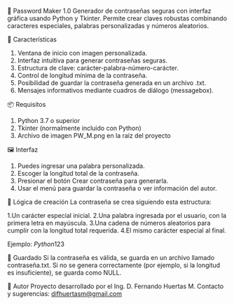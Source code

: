 🔐 Password Maker 1.0
Generador de contraseñas seguras con interfaz gráfica usando Python y Tkinter. Permite crear claves robustas combinando caracteres especiales, palabras personalizadas y números aleatorios.

🧠 Características
1. Ventana de inicio con imagen personalizada.
2. Interfaz intuitiva para generar contraseñas seguras.
3. Estructura de clave: carácter-palabra-número-carácter.
4. Control de longitud mínima de la contraseña.
5. Posibilidad de guardar la contraseña generada en un archivo .txt.
6. Mensajes informativos mediante cuadros de diálogo (messagebox).

📦 Requisitos
1. Python 3.7 o superior
2. Tkinter (normalmente incluido con Python)
3. Archivo de imagen PW_M.png en la raíz del proyecto

🖼️ Interfaz
1. Puedes ingresar una palabra personalizada.
2. Escoger la longitud total de la contraseña.
3. Presionar el botón Crear contraseña para generarla.
4. Usar el menú para guardar la contraseña o ver información del autor.

🧮 Lógica de creación
La contraseña se crea siguiendo esta estructura:

1.Un carácter especial inicial.
2.Una palabra ingresada por el usuario, con la primera letra en mayúscula.
3.Una cadena de números aleatorios para cumplir con la longitud total requerida.
4.El mismo carácter especial al final.

Ejemplo: $Python123$

💾 Guardado
Si la contraseña es válida, se guarda en un archivo llamado contraseña.txt. Si no se genera correctamente (por ejemplo, si la longitud es insuficiente), se guarda como NULL.

👤 Autor
Proyecto desarrollado por el Ing. D. Fernando Huertas M. Contacto y sugerencias: difhuertasm@gmail.com

